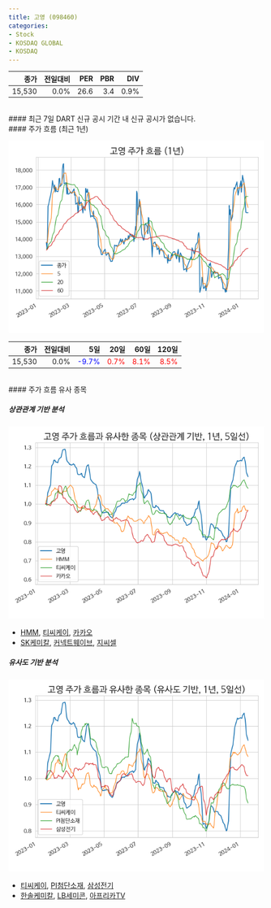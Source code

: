 ```yaml
---
title: 고영 (098460)
categories:
- Stock
- KOSDAQ GLOBAL
- KOSDAQ
---
```


|**종가**|**전일대비**|**PER**|**PBR**|**DIV**|
|---:|-------:|--:|--:|--:|
|15,530|0.0%|26.6|3.4|0.9%|

<!-- more -->

<br>
#### 최근 7일 DART 신규 공시
기간 내 신규 공시가 없습니다.

<br>
#### 주가 흐름 (최근 1년)

![098460](/assets/images/stock/098460.png)

|**종가**|**전일대비**|**5일**|**20일**|**60일**|**120일**|
|---:|-------:|--:|---:|---:|----:|
|15,530|0.0%|<span style="color: blue">-9.7%</span>|<span style="color: red">0.7%</span>|<span style="color: red">8.1%</span>|<span style="color: red">8.5%</span>|

<br>
#### 주가 흐름 유사 종목

##### 상관관계 기반 분석

![098460](/assets/images/stock/098460_corr.png)
- [HMM](/011200/), [티씨케이](/064760/), [카카오](/035720/)
- [SK케미칼](/285130/), [커넥트웨이브](/119860/), [지씨셀](/144510/)

##### 유사도 기반 분석

![098460](/assets/images/stock/098460_sim.png)
- [티씨케이](/064760/), [PI첨단소재](/178920/), [삼성전기](/009150/)
- [한솔케미칼](/014680/), [LB세미콘](/061970/), [아프리카TV](/067160/)